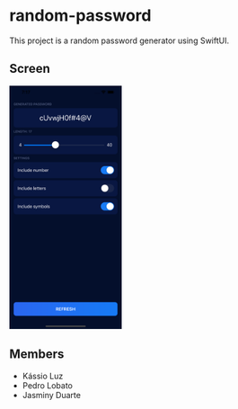 # random-password

This project is a random password generator using SwiftUI. 

## Screen
<img src="screen.png" alt="screen" width="200"/>

## Members
 - Kássio Luz
 - Pedro Lobato
 - Jasminy Duarte
